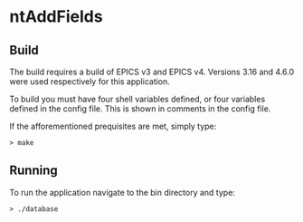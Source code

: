 # ntAddFields

## Build

The build requires a build of EPICS v3 and EPICS v4. Versions 3.16 and 4.6.0 were used respectively
for this application.

To build you must have four shell variables defined, or four variables defined in the config file.
This is shown in comments in the config file.

If the afforementioned prequisites are met, simply type:

	> make

## Running

To run the application navigate to the bin directory and type:

	> ./database
